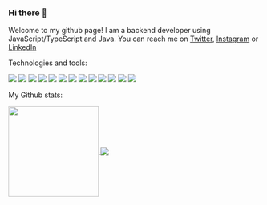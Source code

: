 ### Hi there 👋

Welcome to my github page!
I am a backend developer using JavaScript/TypeScript and Java. You can reach me on [Twitter](https://twitter.com/MfitumukizaPet4), [Instagram](https://www.instagram.com/peter_mfitumukiza_6/) or [LinkedIn](https://www.linkedin.com/in/peter-mfitumukiza-78b8a91b4/)


Technologies and tools: 

![](https://img.shields.io/badge/OS-Linux-informational?style=flat&logo=<LOGO_NAME>&logoColor=white&color=2bbc8a)
![](https://img.shields.io/badge/Editor-VsCode-informational?style=flat&logo=<LOGO_NAME>&logoColor=white&color=2bbc8a)
![](https://img.shields.io/badge/Editor-Eclipse-informational?style=flat&logo=<LOGO_NAME>&logoColor=white&color=2bbc8a)
![](https://img.shields.io/badge/Code-JavaScript-informational?style=flat&logo=<LOGO_NAME>&logoColor=white&color=2bbc8a)
![](https://img.shields.io/badge/Code-TypeScript-informational?style=flat&logo=<LOGO_NAME>&logoColor=white&color=2bbc8a)
![](https://img.shields.io/badge/Code-Java-informational?style=flat&logo=<LOGO_NAME>&logoColor=white&color=2bbc8a)
![](https://img.shields.io/badge/Code-React-informational?style=flat&logo=<LOGO_NAME>&logoColor=white&color=2bbc8a)
![](https://img.shields.io/badge/Code-Angular-informational?style=flat&logo=<LOGO_NAME>&logoColor=white&color=2bbc8a)
![](https://img.shields.io/badge/Code-Node-informational?style=flat&logo=<LOGO_NAME>&logoColor=white&color=2bbc8a)
![](https://img.shields.io/badge/Tool-MongoDb-informational?style=flat&logo=<LOGO_NAME>&logoColor=white&color=2bbc8a)
![](https://img.shields.io/badge/Tool-Mysql-informational?style=flat&logo=<LOGO_NAME>&logoColor=white&color=2bbc8a)
![](https://img.shields.io/badge/Tool-Photoshop-informational?style=flat&logo=<LOGO_NAME>&logoColor=white&color=2bbc8a)
![](https://img.shields.io/badge/Tool-XD-informational?style=flat&logo=<LOGO_NAME>&logoColor=white&color=2bbc8a)

My Github stats:

<a href="https://github.com/Peter-Mfitumukiza/github-readme-stats">
    <img align="center" height="180em" src="https://github-readme-stats.vercel.app/api?username=Peter-Mfitumukiza&show_icons=true&hide_border=true&&count_private=true&include_all_commits=true&theme=dracula" />
</a>
<a href="https://github.com/Peter-Mfitumukiza/github-readme-stats">
  <img align="center" src="https://github-readme-stats.vercel.app/api/top-langs/?username=Peter-Mfitumukiza&show_icons=true&theme=dracula&hide_border=true&layout=compact" />
</a>
